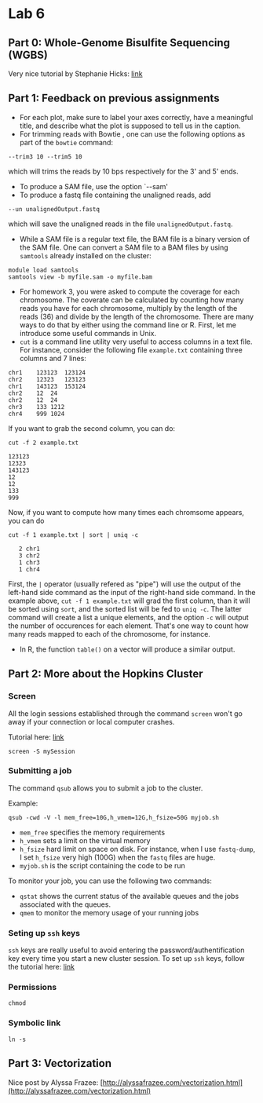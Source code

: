 # Lab 6

## Part 0: Whole-Genome Bisulfite Sequencing (WGBS)

Very nice tutorial by Stephanie Hicks: [link](https://github.com/genomicsclass/colonCancerWGBS/blob/master/scripts/createObject.Rmd)

## Part 1: Feedback on previous assignments

- For each plot, make sure to label your axes correctly, have a meaningful title, and describe what the plot is supposed to tell us in the caption. 
- For trimming reads with Bowtie , one can use the following options as part of the `bowtie` command:
```
--trim3 10 --trim5 10 
```
which will trims the reads by 10 bps respectively for the 3' and 5' ends. 
- To produce a SAM file, use the option `--sam'
- To produce a fastq file containing the unaligned reads, add
```
--un unalignedOutput.fastq
```
which will save the unaligned reads in the file `unalignedOutput.fastq`.
- While a SAM file is a regular text file, the BAM file is a binary version of the SAM file. One can convert a SAM file to a BAM files by using `samtools` already installed on the cluster:
```
module load samtools
samtools view -b myfile.sam -o myfile.bam
```
- For homework 3, you were asked to compute the coverage for each chromosome. The coverate can be calculated by counting how many reads you have for each chromosome, multiply by the length of the reads (36) and divide by the length of the chromosome. There are many ways to do that by either using the command line or R. First, let me introduce some useful commands in Unix.
- `cut` is a command line utility very useful to access columns in a text file. For instance, consider the following file `example.txt` containing three columns and 7 lines: 
```
chr1	123123	123124
chr2	12323	123123
chr1	143123	153124
chr2	12	24
chr2	12	24
chr3	133	1212
chr4	999	1024
```
If you want to grab the second column, you can do:
```
cut -f 2 example.txt

123123
12323
143123
12
12
133
999
```
Now, if you want to compute how many times each chromsome appears, you can do
```
cut -f 1 example.txt | sort | uniq -c

   2 chr1
   3 chr2
   1 chr3
   1 chr4
```
First, the `|` operator (usually refered as "pipe") will use the output of the left-hand side command as the input of the right-hand side command. In the example above, `cut -f 1 example.txt` will grad the first column, than it will be sorted using `sort`, and the sorted list will be fed to `uniq -c`. The latter command will create a list a unique elements, and the option `-c` will output the  number of occurences for each element. That's one way to count how many reads mapped to each of the chromosome, for instance. 
- In R, the function `table()` on a vector will produce a similar output. 

## Part 2: More about the Hopkins Cluster

### Screen 

All the login sessions established through the command `screen` won't go away if your connection or local computer crashes. 

Tutorial here: [link](https://kb.iu.edu/d/acuy)

```
screen -S mySession 
```

### Submitting a job

The command `qsub` allows you to submit a job to the cluster. 

Example:
```
qsub -cwd -V -l mem_free=10G,h_vmem=12G,h_fsize=50G myjob.sh
```
- `mem_free` specifies the memory requirements 
- `h_vmem` sets a limit on the virtual memory
- `h_fsize` hard limit on space on disk. For instance, when I use `fastq-dump`, I set `h_fsize` very high (100G) when the `fastq` files are huge. 
- `myjob.sh` is the script containing the code to be run

To monitor your job, you can use the following two commands:
- `qstat` shows the current status of  the  available queues  and  the  jobs  associated  with the queues.
- `qmem` to monitor the memory usage of your running jobs


### Seting up `ssh` keys

`ssh` keys are really useful to avoid entering the password/authentification key every time you start a new cluster session. To set up `ssh` keys, follow the tutorial here: [link](https://jhpce.jhu.edu/knowledge-base/authentication/login/)

### Permissions

`chmod`

### Symbolic link

`ln -s`

## Part 3: Vectorization

Nice post by Alyssa Frazee: [http://alyssafrazee.com/vectorization.html](http://alyssafrazee.com/vectorization.html)








